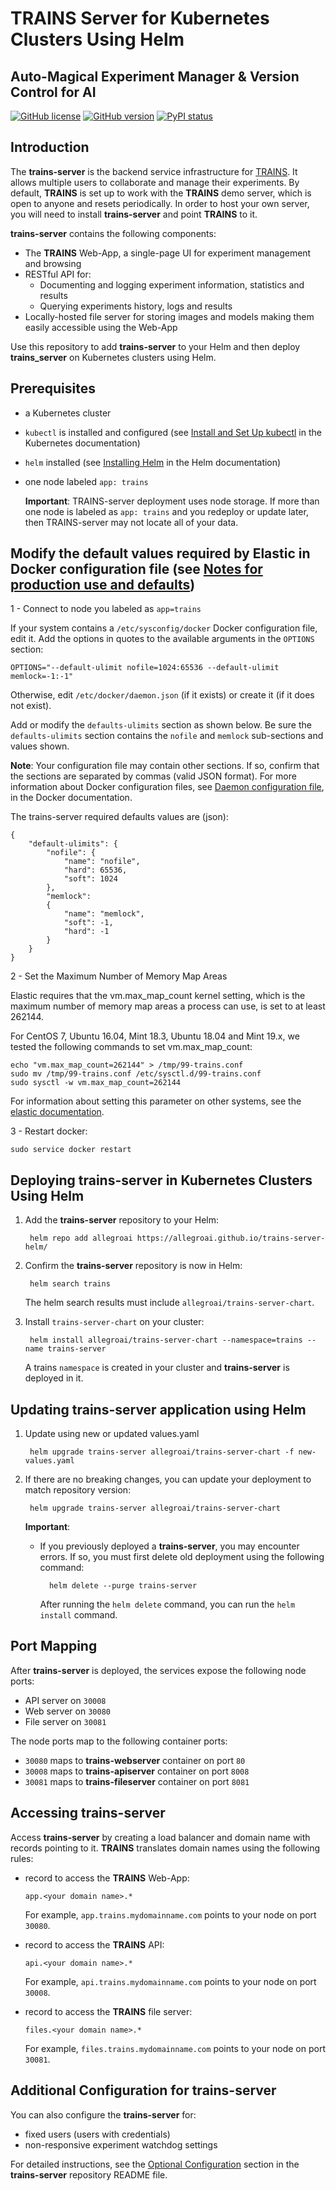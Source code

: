 # TRAINS Server for Kubernetes Clusters Using Helm

##  Auto-Magical Experiment Manager & Version Control for AI

[![GitHub license](https://img.shields.io/badge/license-SSPL-green.svg)](https://img.shields.io/badge/license-SSPL-green.svg)
[![GitHub version](https://img.shields.io/github/release-pre/allegroai/trains-server.svg)](https://img.shields.io/github/release-pre/allegroai/trains-server.svg)
[![PyPI status](https://img.shields.io/badge/status-beta-yellow.svg)](https://img.shields.io/badge/status-beta-yellow.svg)

## Introduction

The **trains-server** is the backend service infrastructure for [TRAINS](https://github.com/allegroai/trains).
It allows multiple users to collaborate and manage their experiments.
By default, **TRAINS** is set up to work with the **TRAINS** demo server, which is open to anyone and resets periodically. 
In order to host your own server, you will need to install **trains-server** and point **TRAINS** to it.

**trains-server** contains the following components:

* The **TRAINS** Web-App, a single-page UI for experiment management and browsing
* RESTful API for:
    * Documenting and logging experiment information, statistics and results
    * Querying experiments history, logs and results
* Locally-hosted file server for storing images and models making them easily accessible using the Web-App

Use this repository to add **trains-server** to your Helm and then deploy **trains_server** on Kubernetes clusters using Helm.
 
## Prerequisites

* a Kubernetes cluster
* `kubectl` is installed and configured (see [Install and Set Up kubectl](https://kubernetes.io/docs/tasks/tools/install-kubectl/) in the Kubernetes documentation)
* `helm` installed (see [Installing Helm](https://helm.sh/docs/using_helm/#installing-helm) in the Helm documentation)
* one node labeled `app: trains`

    **Important**: TRAINS-server deployment uses node storage. If more than one node is labeled as `app: trains` and you redeploy or update later, then TRAINS-server may not locate all of your data. 
    
## Modify the default values required by Elastic in Docker configuration file (see [Notes for production use and defaults](https://www.elastic.co/guide/en/elasticsearch/reference/master/docker.html#_notes_for_production_use_and_defaults))
1 - Connect to node you labeled as `app=trains`

If your system contains a `/etc/sysconfig/docker` Docker configuration file, edit it.
Add the options in quotes to the available arguments in the `OPTIONS` section:

    OPTIONS="--default-ulimit nofile=1024:65536 --default-ulimit memlock=-1:-1"

Otherwise, edit `/etc/docker/daemon.json` (if it exists) or create it (if it does not exist).

Add or modify the `defaults-ulimits` section as shown below. Be sure the `defaults-ulimits` section contains the `nofile` and `memlock` sub-sections and values shown.

**Note**: Your configuration file may contain other sections. If so, confirm that the sections are separated by commas (valid JSON format). For more information about Docker configuration files, see [Daemon configuration file](https://docs.docker.com/engine/reference/commandline/dockerd/#daemon-configuration-file), in the Docker documentation.

The trains-server required defaults values are (json):

    {
        "default-ulimits": {
            "nofile": {
                "name": "nofile",
                "hard": 65536,
                "soft": 1024
            },
            "memlock":
            {
                "name": "memlock",
                "soft": -1,
                "hard": -1
            }
        }
    }

2 - Set the Maximum Number of Memory Map Areas

Elastic requires that the vm.max_map_count kernel setting, which is the maximum number of memory map areas a process can use, is set to at least 262144.

For CentOS 7, Ubuntu 16.04, Mint 18.3, Ubuntu 18.04 and Mint 19.x, we tested the following commands to set vm.max_map_count:

    echo "vm.max_map_count=262144" > /tmp/99-trains.conf
    sudo mv /tmp/99-trains.conf /etc/sysctl.d/99-trains.conf
    sudo sysctl -w vm.max_map_count=262144

For information about setting this parameter on other systems, see the [elastic documentation](https://www.elastic.co/guide/en/elasticsearch/reference/current/docker.html#docker-cli-run-prod-mode).

3 - Restart docker:

    sudo service docker restart
    
## Deploying trains-server in Kubernetes Clusters Using Helm 
 
1. Add the **trains-server** repository to your Helm:

        helm repo add allegroai https://allegroai.github.io/trains-server-helm/

1. Confirm the **trains-server** repository is now in Helm:

        helm search trains

    The helm search results must include `allegroai/trains-server-chart`.

1. Install `trains-server-chart` on your cluster:

        helm install allegroai/trains-server-chart --namespace=trains --name trains-server

    A  trains `namespace` is created in your cluster and **trains-server** is deployed in it.
   
        
## Updating trains-server application using Helm

1. Update using new or updated values.yaml
        
        helm upgrade trains-server allegroai/trains-server-chart -f new-values.yaml
        
1. If there are no breaking changes, you can update your deployment to match repository version:

        helm upgrade trains-server allegroai/trains-server-chart
   
   **Important**: 
        
    * If you previously deployed a **trains-server**, you may encounter errors. If so, you must first delete old deployment using the following command:
    
            helm delete --purge trains-server
            
        After running the `helm delete` command, you can run the `helm install` command.
        
## Port Mapping

After **trains-server** is deployed, the services expose the following node ports:

* API server on `30008`
* Web server on `30080`
* File server on `30081`

The node ports map to the following  container ports:

* `30080` maps to **trains-webserver** container on port `80`
* `30008` maps to **trains-apiserver** container on port `8008`
* `30081` maps to **trains-fileserver** container on port `8081`

## Accessing trains-server

Access **trains-server** by creating a load balancer and domain name with records pointing to it.
**TRAINS** translates domain names using the following rules:

* record to access the **TRAINS** Web-App:

    `app.<your domain name>.*` 

    For example, `app.trains.mydomainname.com` points to your node on port `30080`.

* record to access the **TRAINS** API:

    `api.<your domain name>.*` 

    For example, `api.trains.mydomainname.com` points to your node on port `30008`.

* record to access the **TRAINS** file server:

    `files.<your domain name>.*` 

    For example, `files.trains.mydomainname.com` points to your node on port `30081`.

## Additional Configuration for trains-server

You can also configure the **trains-server** for:
 
* fixed users (users with credentials)
* non-responsive experiment watchdog settings
 
For detailed instructions, see the [Optional Configuration](https://github.com/allegroai/trains-server#optional-configuration) section in the **trains-server** repository README file.
